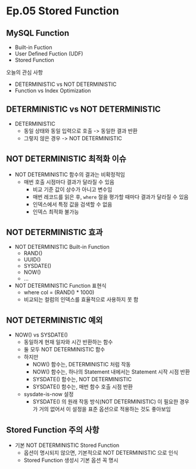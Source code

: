 # Ep.05 Stored Function

## MySQL Function

- Built-in Fuction
- User Defined Fuction (UDF)
- Stored Function

오늘의 관심 사항

- DETERMINISTIC vs NOT DETERMINISTIC
- Function vs Index Optimization

## DETERMINISTIC vs NOT DETERMINISTIC

- DETERMINISTIC
  - 동일 상태와 동일 입력으로 호출 -> 동일한 결과 반환
  - 그렇지 않은 경우 -> NOT DETERMINISTIC

## NOT DETERMINISTIC 최적화 이슈

- NOT DETERMINISTIC 함수의 결과는 비확정적임
  - 매번 호출 시점마다 결과가 달라질 수 있음
    - 비교 기준 값이 상수가 아니고 변수임
    - 매번 레코드를 읽은 후, `where` 절을 평가할 때마다 결과가 달라질 수 있음
    - 인덱스에서 특정 값을 검색할 수 없음
    - 인덱스 최적화 불가능

## NOT DETERMINISTIC 효과

- NOT DETERMINISTIC Built-in Function
  - RAND()
  - UUID()
  - SYSDATE()
  - NOW()
  - ...
- NOT DETERMINISTIC Function 표현식
  - where col = (RAND() * 1000)
  - 비교되는 컬럼의 인덱스를 효율적으로 사용하지 못 함

## NOT DETERMINISTIC 예외

- NOW() vs SYSDATE()
  - 동일하게 현재 일자와 시간 반환하는 함수
  - 둘 모두 NOT DETERMINISTIC 함수
  - 하지만
    - NOW() 함수는, DETERMINISTIC 처럼 작동
    - NOW() 함수는, 하나의 Statement 내에서는 Statement 시작 시점 반환
    - SYSDATE() 함수는, NOT DETERMINISTIC
    - SYSDATE() 함수는, 매번 함수 호출 시점 반환
  - sysdate-is-now 설정
    - SYSDATE() 의 원래 작동 방식(NOT DETERMINISTIC) 이 필요한 경우가 거의 없어서 이 설정을 표준 옵션으로 적용하는 것도 좋아보임

## Stored Function 주의 사항

- 기본 NOT DETERMINISTIC Stored Function
  - 옵션이 명시되지 않으면, 기본적으로 NOT DETERMINISTIC 으로 인식
  - Stored Function 생성시 기본 옵션 꼭 명시
